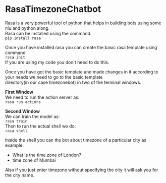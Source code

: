 # RasaTimezoneChatbot
Rasa is a very powerful tool of python that helps in building bots using some nlu and python along.<br>
Rasa can be installed using the command:<br>
```pip install rasa```<br>

Once you have installed rasa you can create the basic rasa template using command<br>
```rasa init```<br>
If you are using my code you don't need to do this.<br>

Once you have got the basic template and made changes in it according to your needs we need to go to the basic template <br>
directory(in our case timezonebot) in two of the terminal windows.<br>

<b>First Window</b><br>
We need to run the action server as:<br>
```rasa run actions```<br>

<b>Second Window</b><br>
We can train the model as:<br>
```rasa train```<br>
Then to run the actual shell we do:<br>
```rasa shell```<br>

Inside the shell you can the bot about timezone of a particular city as example:<br>
* What is the time zone of London?<br>
* time zone of Mumbai<br>

Also if you just enter timezone without specifying the city it will ask you for the city name.<br>


